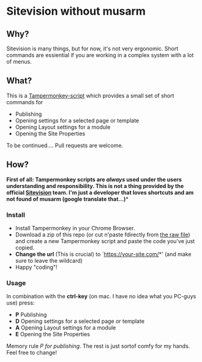 # Sitevision without musarm

## Why? 
Sitevision is many things, but for now, it's not very ergonomic. Short commands are essiential if you are working in a complex system with a lot of menus. 

## What?
This is a [Tampermonkey-script](https://tampermonkey.net/) which provides a small set of short commands for 
- Publishing
- Opening settings for a selected page or template 
- Opening Layout settings for a module
- Opening the Site Properties

To be continued.... Pull requests are welcome. 

## How?
**First of all: Tampermonkey scripts are _always_ used under the users understanding and responsibility. This is not a thing provided by the official [Sitevision](https://sitevision.se) team. I'm just a developer that loves shortcuts and am not found of musarm (google translate that...)***

### Install
- Install Tampermonkey in your Chrome Browser.
- Download a zip of this repo (or cut n'paste fdirectly from [the raw file](https://github.com/jnystromdesign/Sitevision-without-musarm/raw/master/Sitevision%20without%20musarm.user.js)) and create a new Tampermonkey script and paste the code you've just copied. 
- **Change the url** (This is crucial) to `https://your-site.com/*' (and make sure to leave the wildcard)
- Happy "coding"!

### Usage
In combination with the **ctrl-key** (on mac. I have no idea what you PC-guys use) press: 
- **P** Publishing
- **D** Opening settings for a selected page or template 
- **A** Opening Layout settings for a module
- **E** Opening the Site Properties

Memory rule _P for publishing_. The rest is just sortof comfy for my hands. Feel free to change!
